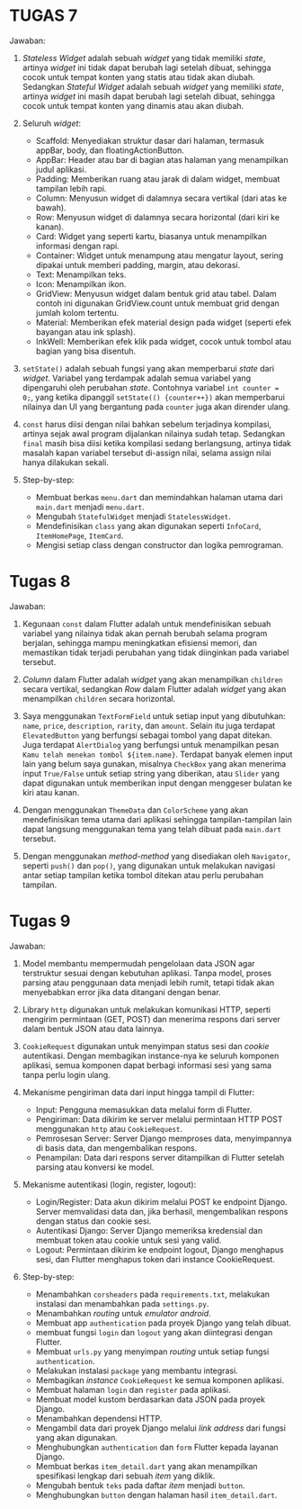 # TUGAS 7
Jawaban:
1. <i>Stateless Widget</i> adalah sebuah <i>widget</i> yang tidak memiliki <i>state</i>, artinya <i>widget</i> ini tidak dapat berubah lagi setelah dibuat, sehingga cocok untuk tempat konten yang statis atau tidak akan diubah. Sedangkan <i>Stateful Widget</i> adalah sebuah <i>widget</i> yang memiliki <i>state</i>, artinya <i>widget</i> ini masih dapat berubah lagi setelah dibuat, sehingga cocok untuk tempat konten yang dinamis atau akan diubah.

2. Seluruh <i>widget</i>:
   - Scaffold: Menyediakan struktur dasar dari halaman, termasuk appBar, body, dan floatingActionButton.
   - AppBar: Header atau bar di bagian atas halaman yang menampilkan judul aplikasi.
   - Padding: Memberikan ruang atau jarak di dalam widget, membuat tampilan lebih rapi.
   - Column: Menyusun widget di dalamnya secara vertikal (dari atas ke bawah).
   - Row: Menyusun widget di dalamnya secara horizontal (dari kiri ke kanan).
   - Card: Widget yang seperti kartu, biasanya untuk menampilkan informasi dengan rapi.
   - Container: Widget untuk menampung atau mengatur layout, sering dipakai untuk memberi padding, margin, atau dekorasi.
   - Text: Menampilkan teks.
   - Icon: Menampilkan ikon.
   - GridView: Menyusun widget dalam bentuk grid atau tabel. Dalam contoh ini digunakan GridView.count untuk membuat grid dengan jumlah kolom tertentu.
   - Material: Memberikan efek material design pada widget (seperti efek bayangan atau ink splash).
   - InkWell: Memberikan efek klik pada widget, cocok untuk tombol atau bagian yang bisa disentuh.

3. `setState()` adalah sebuah fungsi yang akan memperbarui <i>state</i> dari <i>widget</i>. Variabel yang terdampak adalah semua variabel yang dipengaruhi oleh perubahan <i>state</i>. Contohnya variabel `int counter = 0;`, yang ketika dipanggil `setState(() {counter++})` akan memperbarui nilainya dan UI yang bergantung pada `counter` juga akan dirender ulang.

4. `const` harus diisi dengan nilai bahkan sebelum terjadinya kompilasi, artinya sejak awal program dijalankan nilainya sudah tetap. Sedangkan `final` masih bisa diisi ketika kompilasi sedang berlangsung, artinya tidak masalah kapan variabel tersebut di-assign nilai, selama assign nilai hanya dilakukan sekali.

5. Step-by-step:
   - Membuat berkas `menu.dart` dan memindahkan halaman utama dari `main.dart` menjadi `menu.dart`.
   - Mengubah `StatefulWidget` menjadi `StatelessWidget`.
   - Mendefinisikan `class` yang akan digunakan seperti `InfoCard`, `ItemHomePage`, `ItemCard`.
   - Mengisi setiap class dengan constructor dan logika pemrograman.

# Tugas 8
Jawaban:
1. Kegunaan `const` dalam Flutter adalah untuk mendefinisikan sebuah variabel yang nilainya tidak akan pernah berubah selama program berjalan, sehingga mampu meningkatkan efisiensi memori, dan memastikan tidak terjadi perubahan yang tidak diinginkan pada variabel tersebut.

2. <i>Column</i> dalam Flutter adalah <i>widget</i> yang akan menampilkan `children` secara vertikal, sedangkan <i>Row</i> dalam Flutter adalah <i>widget</i> yang akan menampilkan `children` secara horizontal.

3. Saya menggunakan `TextFormField` untuk setiap input yang dibutuhkan: `name`, `price`, `description`, `rarity`, dan `amount`. Selain itu juga terdapat `ElevatedButton` yang berfungsi sebagai tombol yang dapat ditekan. Juga terdapat `AlertDialog` yang berfungsi untuk menampilkan pesan `Kamu telah menekan tombol ${item.name}`. Terdapat banyak elemen input lain yang belum saya gunakan, misalnya `CheckBox` yang akan menerima input `True/False` untuk setiap string yang diberikan, atau `Slider` yang dapat digunakan untuk memberikan input dengan menggeser bulatan ke kiri atau kanan.

4. Dengan menggunakan `ThemeData` dan `ColorScheme` yang akan mendefinisikan tema utama dari aplikasi sehingga tampilan-tampilan lain dapat langsung menggunakan tema yang telah dibuat pada `main.dart` tersebut.

5. Dengan menggunakan <i>method-method</i> yang disediakan oleh `Navigator`, seperti `push()` dan `pop()`, yang digunakan untuk melakukan navigasi antar setiap tampilan ketika tombol ditekan atau perlu perubahan tampilan.

# Tugas 9
Jawaban:
1. Model membantu mempermudah pengelolaan data JSON agar terstruktur sesuai dengan kebutuhan aplikasi. Tanpa model, proses parsing atau penggunaan data menjadi lebih rumit, tetapi tidak akan menyebabkan error jika data ditangani dengan benar.

2. Library `http` digunakan untuk melakukan komunikasi HTTP, seperti mengirim permintaan (GET, POST) dan menerima respons dari server dalam bentuk JSON atau data lainnya.

3. `CookieRequest` digunakan untuk menyimpan status sesi dan <i>cookie</i> autentikasi. Dengan membagikan instance-nya ke seluruh komponen aplikasi, semua komponen dapat berbagi informasi sesi yang sama tanpa perlu login ulang.

4. Mekanisme pengiriman data dari input hingga tampil di Flutter:
   - Input: Pengguna memasukkan data melalui form di Flutter.
   - Pengiriman: Data dikirim ke server melalui permintaan HTTP POST menggunakan `http` atau `CookieRequest`.
   - Pemrosesan Server: Server Django memproses data, menyimpannya di basis data, dan mengembalikan respons.
   - Penampilan: Data dari respons server ditampilkan di Flutter setelah parsing atau konversi ke model.

5. Mekanisme autentikasi (login, register, logout):
   - Login/Register: Data akun dikirim melalui POST ke endpoint Django. Server memvalidasi data dan, jika berhasil, mengembalikan respons dengan status dan cookie sesi.
   - Autentikasi Django: Server Django memeriksa kredensial dan membuat token atau cookie untuk sesi yang valid.
   - Logout: Permintaan dikirim ke endpoint logout, Django menghapus sesi, dan Flutter menghapus token dari instance CookieRequest.

6. Step-by-step:
   - Menambahkan `corsheaders` pada `requirements.txt`, melakukan instalasi dan menambahkan pada `settings.py`.
   - Menambahkan <i>routing</i> untuk <i>emulator android</i>.
   - Membuat app `authentication` pada proyek Django yang telah dibuat.
   - membuat fungsi `login` dan `logout` yang akan diintegrasi dengan Flutter.
   - Membuat `urls.py` yang menyimpan <i>routing</i> untuk setiap fungsi `authentication`.
   - Melakukan instalasi `package` yang membantu integrasi.
   - Membagikan <i>instance</i> `CookieRequest` ke semua komponen aplikasi.
   - Membuat halaman `login` dan `register` pada aplikasi.
   - Membuat model kustom berdasarkan data JSON pada proyek Django.
   - Menambahkan dependensi HTTP.
   - Mengambil data dari proyek Django melalui <i>link address</i> dari fungsi yang akan digunakan.
   - Menghubungkan `authentication` dan `form` Flutter kepada layanan Django.
   - Membuat berkas `item_detail.dart` yang akan menampilkan spesifikasi lengkap dari sebuah <i>item</i> yang diklik.
   - Mengubah bentuk `teks` pada daftar <i>item</i> menjadi `button`.
   - Menghubungkan `button` dengan halaman hasil `item_detail.dart`.